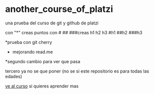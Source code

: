 # another_course_of_platzi

una prueba del curso de git y github de platzi

con "*" creas puntos
con # ## ###creas h1 h2 h3
#h1
##h2
###h3

*prueba con git cherry
* mejorando read.me

*segundo cambio para ver que pasa

tercero ya no se que poner (no se si este repositorio es para todas las edades)

[ve al curso](https://platzi.com/clases/1557-git-github/19977-readmemd-es-una-excelente-practica/ "ve al curso") si quieres aprender mas